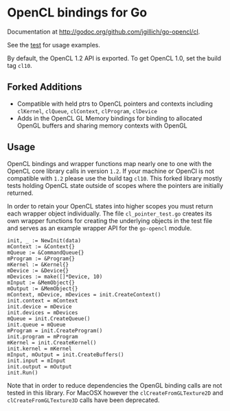 # OpenCL bindings for Go

Documentation at <http://godoc.org/github.com/jgillich/go-opencl/cl>.

See the [test](cl/cl_test.go) for usage examples.

By default, the OpenCL 1.2 API is exported. To get OpenCL 1.0, set the build tag `cl10`.

## Forked Additions
- Compatible with held ptrs to OpenCL pointers and contexts including `clKernel`,
`clQueue`, `clContext`, `clProgram`, `clDevice`
- Adds in the OpenCL GL Memory bindings for binding to allocated OpenGL buffers
and sharing memory contexts with OpenGL

## Usage

OpenCL bindings and wrapper functions map nearly one to one with the OpenCL core
library calls in version `1.2`. If your machine or OpenCl is not compatible with `1.2`
please use the build tag `cl10`. This forked library mostly tests holding OpenCL state
outside of scopes where the pointers are initially returned.

In order to retain your OpenCL states into higher scopes you must return each wrapper
object individually. The file `cl_pointer_test.go` creates its own wrapper functions
for creating the underlying objects in the test file and serves as an example wrapper
API for the `go-opencl` module.

```
init, _ := NewInit(data)
mContext := &Context{}
mQueue := &CommandQueue{}
mProgram := &Program{}
mKernel := &Kernel{}
mDevice := &Device{}
mDevices := make([]*Device, 10)
mInput := &MemObject{}
mOutput := &MemObject{}
mContext, mDevice, mDevices = init.CreateContext()
init.context = mContext
init.device = mDevice
init.devices = mDevices
mQueue = init.CreateQueue()
init.queue = mQueue
mProgram = init.CreateProgram()
init.program = mProgram
mKernel = init.CreateKernel()
init.kernel = mKernel
mInput, mOutput = init.CreateBuffers()
init.input = mInput
init.output = mOutput
init.Run()
```

Note that in order to reduce dependencies the OpenGL binding calls are not tested in
this library. For MacOSX however the `clCreateFromGLTexture2D` and `clCreateFromGLTexture3D`
calls have been deprecated.
